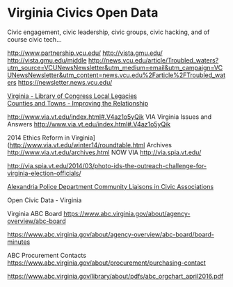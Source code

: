 # Virginia Civics Open Data  

Civic engagement, civic leadership, civic groups, civic hacking, and of course civic tech...  




http://www.partnership.vcu.edu/
http://vista.gmu.edu/
http://vista.gmu.edu/middle
http://news.vcu.edu/article/Troubled_waters?utm_source=VCUNewsNewsletter&utm_medium=email&utm_campaign=VCUNewsNewsletter&utm_content=news.vcu.edu%2Farticle%2FTroubled_waters
https://newsletter.news.vcu.edu/

[Virginia &#45; Library of Congress Local Legacies](http://lcweb2.loc.gov/diglib/legacies/VA/index.html)  
[Counties and Towns - Improving the Relationship](http://www.via.vt.edu/fall99/county.html)  

http://www.via.vt.edu/index.html#.V4az1o5yQik
VIA
Virginia Issues and Answers
http://www.via.vt.edu/index.html#.V4az1o5yQik

2014 Ethics Reform in Virginia](http://www.via.vt.edu/winter14/roundtable.html
Archives 	http://www.via.vt.edu/archives.html
NOW VIA 	http://via.spia.vt.edu/


http://via.spia.vt.edu/2014/03/photo-ids-the-outreach-challenge-for-virginia-election-officials/



<a href="http://hrcce.org/resources/32-an-article-about-hrcce-and-civic-engagement">

[Alexandria Police Department Community Liaisons in Civic Associations](https://www.alexandriava.gov/uploadedFiles/police/CIVIC%20ASSOCIATIONS(1).pdf)  


Open Civic Data - Virginia

Virginia ABC Board
https://www.abc.virginia.gov/about/agency-overview/abc-board


https://www.abc.virginia.gov/about/agency-overview/abc-board/board-minutes

ABC Procurement Contacts
https://www.abc.virginia.gov/about/procurement/purchasing-contact

https://www.abc.virginia.gov/library/about/pdfs/abc_orgchart_april2016.pdf